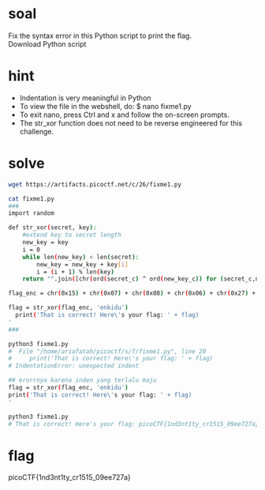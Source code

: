 # soal
Fix the syntax error in this Python script to print the flag. \
Download Python script

# hint
- Indentation is very meaningful in Python
- To view the file in the webshell, do: $ nano fixme1.py
- To exit nano, press Ctrl and x and follow the on-screen prompts.
- The str_xor function does not need to be reverse engineered for this challenge.

# solve
```bash
wget https://artifacts.picoctf.net/c/26/fixme1.py

cat fixme1.py
###
import random

def str_xor(secret, key):
    #extend key to secret length
    new_key = key
    i = 0
    while len(new_key) < len(secret):
        new_key = new_key + key[i]
        i = (i + 1) % len(key)
    return "".join([chr(ord(secret_c) ^ ord(new_key_c)) for (secret_c,new_key_c) in zip(secret,new_key)])

flag_enc = chr(0x15) + chr(0x07) + chr(0x08) + chr(0x06) + chr(0x27) + chr(0x21) + chr(0x23) + chr(0x15) + chr(0x5a) + chr(0x07) + chr(0x00) + chr(0x46) + chr(0x0b) + chr(0x1a) + chr(0x5a) + chr(0x1d) + chr(0x1d) + chr(0x2a) + chr(0x06) + chr(0x1c) + chr(0x5a) + chr(0x5c) + chr(0x55) + chr(0x40) + chr(0x3a) + chr(0x5e) + chr(0x52) + chr(0x0c) + chr(0x01) + chr(0x42) + chr(0x57) + chr(0x59) + chr(0x0a) + chr(0x14)

flag = str_xor(flag_enc, 'enkidu')
  print('That is correct! Here\'s your flag: ' + flag)
'
###

python3 fixme1.py
#  File "/home/ariafatah/picoctf/s/f/fixme1.py", line 20
#     print('That is correct! Here\'s your flag: ' + flag)
# IndentationError: unexpected indent

## erorrnya karena inden yang terlalu maju
flag = str_xor(flag_enc, 'enkidu')
print('That is correct! Here\'s your flag: ' + flag)
'

python3 fixme1.py
# That is correct! Here's your flag: picoCTF{1nd3nt1ty_cr1515_09ee727a}
```

# flag
picoCTF{1nd3nt1ty_cr1515_09ee727a}